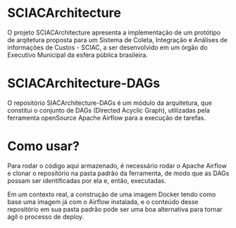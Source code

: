 # SCIACArchitecture
O projeto SCIACArchitecture apresenta a implementação de um protótipo de arqitetura proposta para um Sistema de Coleta, Integração e Análises de informações de Custos - SCIAC, a ser desenvolvido em um órgão do Executivo Municipal da esfera pública brasileira.

# SCIACArchitecture-DAGs
O repositório SIACArchitecture-DAGs é um módulo da arquitetura, que constitui o conjunto de DAGs (Directed Acyclic Graph), utilizadas pela ferramenta openSource Apache Airflow para a execução de tarefas.

 # Como usar?
Para rodar o código aqui armazenado, é necessário rodar o Apache Airflow e clonar o repositório na pasta padrão da ferramenta, de modo que as DAGs possam ser identificadas por ela e, então, executadas.

Em um contexto real, a construção de uma imagem Docker tendo como base uma imagem já com o Airflow instalada, e o conteúdo desse repositório em sua pasta padrão pode ser uma boa alternativa para tornar ágil o processo de deploy.
